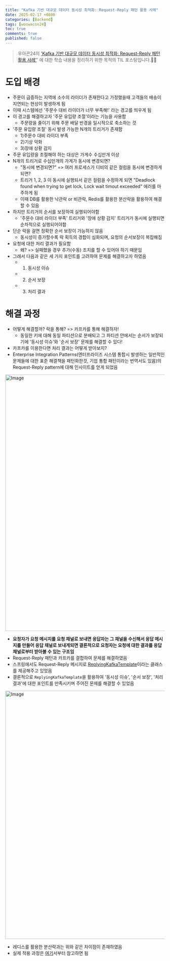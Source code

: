 ```yaml
---
title: "Kafka 기반 대규모 데이터 동시성 최적화: Request-Reply 패턴 활용 사례"
date: 2025-02-17 +0800
categories: [Backend]
tags: [woowacon24]
toc: true
comments: true
published: false
---
```


> 우아콘24의 ['Kafka 기반 대규모 데이터 동시성 최적화: Request-Reply 패턴 활용 사례'](https://www.youtube.com/watch?v=Rcow99TIMmc&list=PLgXGHBqgT2Tu7H-ita_W0IHospr64ON_a&index=5)' 에 대한 학습 내용을 정리하기 위한 목적의 TIL 포스팅입니다.🙆‍♂️

# 도입 배경
- 주문이 급증하는 지역에 소수의 라이더가 존재한다고 가정했을때 고객들의 배송이 지연되는 현상이 발생하게 됨
- 이때 시스템에선 '주문수 대비 라이더가 너무 부족해!' 라는 경고를 띄우게 됨
- 이 경고를 해결하고자 '주문 유입량 조절'이라는 기능을 사용함
  - 주문량을 줄이기 위해 주문 배달 반경을 일시적으로 축소하는 것
- '주문 유입량 조절' 동시 발생 가능한 N개의 트리거가 존재함
  - 1)주문수 대비 라이더 부족
  - 2)기상 악화
  - 3)장애 상황 감지
- 주문 유입량을 조절해야 하는 대상은 가게수 수십만개 이상
- N개의 트리거로 수십만개의 가게가 동시에 변경되면?
  - "동시에 변경되면?" => 여러 프로세스가 디비의 같은 컬럼을 동시에 변경하게 되면?
  - 트리거 1, 2, 3 이 동시에 실행되서 같은 컬럼을 수정하게 되면 "Deadlock found when trying to get lock, Lock wait timout exceeded" 에러를 마주하게 됨
  - 이때 DB를 활용한 낙관락 or 비관락, Redis를 활용한 분산락을 활용하여 해결할 수 있음
- 하지만 트리거의 순서를 보장하여 실행되어야함
  - '주문수 대비 라이더 부족' 트리거와 '장애 상황 감지' 트리거가 동시에 실행되면 순차적으로 실행되어야함
- 단순 락을 걸면 정확한 순서 보장이 가능하지 않음
  - 동시성이 증가할수록 락 획득의 경합이 심화되며, 요청의 순서보장이 복잡해짐
- 요청에 대한 처리 결과가 필요함
  - 왜? => 실패했을 경우 추가(수동) 조치를 할 수 있어야 하기 때문임
- 그래서 다음과 같은 세 가지 포인트를 고려하여 문제를 해결하고자 하였음
  - 1) 동시성 이슈
  - 2) 순서 보장
  - 3) 처리 결과

# 해결 과정
- 어떻게 해결할까? 락을 통해? => 카프카를 통해 해결하자!
  - 동일한 키에 대해 동일 파티션으로 분배되고 그 파티션 안에서는 순서가 보장되기에 '동시성 이슈'와 '순서 보장' 문제를 해결할 수 있다!
- 카프카를 이용한다면 처리 결과는 어떻게 받아보지?
- Enterprise Integration Patterns(엔터프라이즈 시스템 통합시 발생하는 일반적인 문제들에 대한 표준 해결책을 패턴화한것, 기업 통합 패턴이라는 번역서도 있음)의 Request-Reply pattern에 대해 인사이트를 얻게 되었음

<img width="807" alt="Image" src="https://github.com/user-attachments/assets/f289484f-3608-410b-89ff-1d6e61b24486" />

- **요청자가 요청 메시지를 요청 채널로 보내면 응답자는 그 채널을 수신해서 응답 메시지를 만들어 응답 채널로 보내게되면 결론적으로 요청자는 요청에 대한 결과를 응답 채널로부터 받아볼 수 있는 구조임**
- Request-Reply 패턴과 카프카를 결합하여 문제를 해결하였음
- 스프링에서도 Request-Reply 메시지로 [ReplyingKafkaTemplate](https://docs.spring.io/spring-kafka/reference/kafka/sending-messages.html#replying-template)이라는 클래스를 제공해주고 있었음
- 결론적으로 `ReplyingKafkaTemplate`을 활용하여 '동시성 이슈', '순서 보장', '처리 결과'에 대한 포인트를 만족시키며 주어진 문제를 해결할 수 있었음

<img width="781" alt="Image" src="https://github.com/user-attachments/assets/c74afdbe-736b-4279-8ba1-99bb35cba09d" />

- 레디스를 활용한 분산락과는 위와 같은 차이점이 존재하였음
- 실제 적용 과정은 [여기](https://youtu.be/Rcow99TIMmc?si=mlaKu1-jPKJIvYbi&t=745)서부터 참고하면 됨